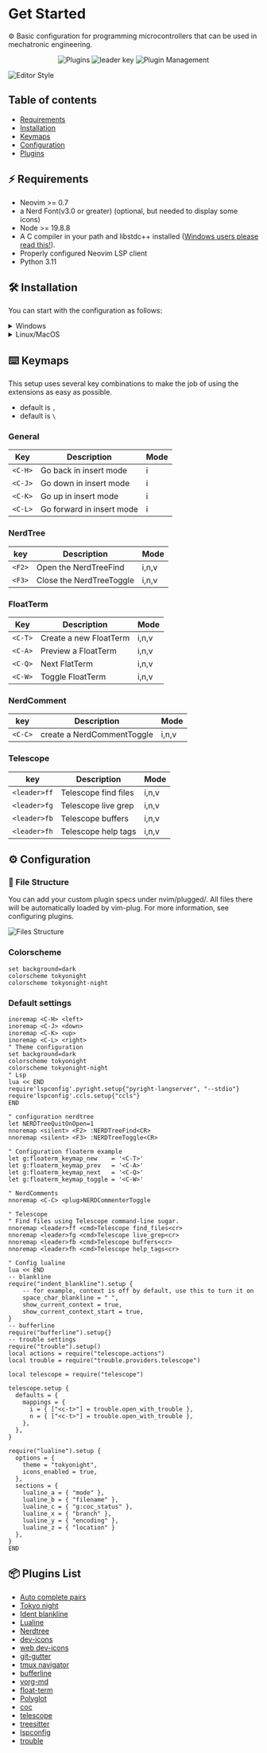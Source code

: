 # Get Started

⚙️ Basic configuration for programming microcontrollers that can be used in mechatronic engineering.

<p align="center">
<img alt="Plugins" src="https://img.shields.io/badge/build%20-%2020%20-%20brightgreen?style=for-the-badge&logo=vim&logoColor=black&label=Plugin%20Install">
<img alt="leader key" src="https://img.shields.io/badge/build-%2C-brightgreen?style=for-the-badge&logo=vim&logoColor=black&label=Leader%20key"> 
<img alt="Plugin Management" src="https://img.shields.io/badge/build-Vim%20Plug-brightgreen?style=for-the-badge&logo=vim&logoColor=black&label=Plugin%20Managment">
</p>

![Editor Style](img/appearence-workspace-nvim.png)

## Table of contents

- [Requirements](#%EF%B8%8F-requirements)
- [Installation](#%EF%B8%8F-installation)
- [Keymaps](#%EF%B8%8F-keymaps)
- [Configuration](#%EF%B8%8F-configuration)
- [Plugins](#-plugins-list)

## ⚡️ Requirements

- Neovim >= 0.7
- a Nerd Font(v3.0 or greater) (optional, but needed to display some icons)
- Node >= 19.8.8
- A C compiler in your path and libstdc++ installed ([Windows users please read this!](https://github.com/nvim-treesitter/nvim-treesitter/wiki/Windows-support)).
- Properly configured Neovim LSP client
- Python 3.11

## 🛠️ Installation

You can start with the configuration as follows:

<details>
<summary>Windows</summary>
  Install configuration with <a href="https://github.com/PowerShell/PowerShell" target="_blank" rel="noopener noreferrer">Poweshell</a>

1. In the terminal,
   
   ```
   git clone https://github.com/IlReSenzaNome/nvim.git $env:LOCALAPPDATA\nvim
   ```

2. Reload the terminal and launch nvim,
   
   ```
   nvim $env:LOCALAPPDATA\nvim\init.vim
   ```

3. Use the following command in nvim :PlugInstall,

4. Install additional dependencies for configuration,
   
   <details>
   <summary>Dependencies</summary>
   
   ```
   python pip -r requirements.txt
   ```
   
   On linux and macOs, you can install the [fd-find](https://npm.im/fd-find) package:
   
   ```
   npm install -g fd-find
   ```
   
   On windows using dependencies, you ca install the ripgrep
   
   ```
   winget install BurntSushi.ripgrep.MSVC
   ```
   
   </details>

</details>

<details>
<summary>Linux/MacOS</summary>

1. In the terminal,
   
   ```
   git clone https://github.com/IlReSenzaNome/nvim.git ~/.config/nvim
   ```

2. Reload the terminal and launch nvim,
   
   ```
   nvim ~/.config/nvim/init.vim
   ```

3. Use the following command in nvim :PlugInstall,

4. Install additional dependencies for configuration,
   
   <details>
   <summary>Dependencies</summary>
   
   ```
   python pip -r requirements.txt
   ```
   
   On linux and macOs, you can install the [fd-find](https://npm.im/fd-find) package:
   
   ```
   npm install -g fd-find
   ```
   
   On windows using dependencies, you ca install the [ripgrep](https://github.com/BurntSushi/ripgrep#installation) In Linux
   
   ```
   sudo apt-get install ripgrep
   ```
   
   In MacOS
   
   ```
   brew install ripgrep
   ```
   
   </details>

</details>

## ⌨️ Keymaps

This setup uses several key combinations to make the job of using the extensions as easy as possible.

- default <leader> is `,`
- default <localleader> is `\`

### General

| Key     | Description               | Mode |
| ------- | ------------------------- | ---- |
| `<C-H>` | Go back in insert mode    | i    |
| `<C-J>` | Go down in insert mode    | i    |
| `<C-K>` | Go up in insert mode      | i    |
| `<C-L>` | Go forward in insert mode | i    |

### NerdTree

| key    | Description              | Mode  |
| ------ | ------------------------ | ----- |
| `<F2>` | Open the NerdTreeFind    | i,n,v |
| `<F3>` | Close the NerdTreeToggle | i,n,v |

### FloatTerm

| Key     | Description            | Mode  |
| ------- | ---------------------- | ----- |
| `<C-T>` | Create a new FloatTerm | i,n,v |
| `<C-A>` | Preview a FloatTerm    | i,n,v |
| `<C-Q>` | Next FlatTerm          | i,n,v |
| `<C-W>` | Toggle FloatTerm       | i,n,v |

### NerdComment

| key     | Description                | Mode  |
| ------- | -------------------------- | ----- |
| `<C-C>` | create a NerdCommentToggle | i,n,v |

### Telescope

| key          | Description          | Mode  |
| ------------ | -------------------- | ----- |
| `<leader>ff` | Telescope find files | i,n,v |
| `<leader>fg` | Telescope live grep  | i,n,v |
| `<leader>fb` | Telescope buffers    | i,n,v |
| `<leader>fh` | Telescope help tags  | i,n,v |

## ⚙️ Configuration

### 📂 File Structure

You can add your custom plugin specs under nvim/plugged/. All files there will be automatically loaded by vim-plug. For more information, see configuring plugins.

![Files Structure](img/File-Structure.png)

### Colorscheme

```viml
set background=dark
colorscheme tokyonight
colorscheme tokyonight-night
```

### Default settings

```viml
inoremap <C-H> <left>
inoremap <C-J> <down>
inoremap <C-K> <up>
inoremap <C-L> <right>
" Theme configuration
set background=dark
colorscheme tokyonight
colorscheme tokyonight-night
" Lsp
lua << END
require'lspconfig'.pyright.setup{"pyright-langserver", "--stdio"}
require'lspconfig'.ccls.setup{"ccls"}
END

" configuration nerdtree
let NERDTreeQuitOnOpen=1
nnoremap <silent> <F2> :NERDTreeFind<CR>
nnoremap <silent> <F3> :NERDTreeToggle<CR>

" Configuration floaterm example
let g:floaterm_keymap_new    = '<C-T>'
let g:floaterm_keymap_prev   = '<C-A>'
let g:floaterm_keymap_next   = '<C-Q>'
let g:floaterm_keymap_toggle = '<C-W>'

" NerdComments
nnoremap <C-C> <plug>NERDCommenterToggle

" Telescope
" Find files using Telescope command-line sugar.
nnoremap <leader>ff <cmd>Telescope find_files<cr>
nnoremap <leader>fg <cmd>Telescope live_grep<cr>
nnoremap <leader>fb <cmd>Telescope buffers<cr>
nnoremap <leader>fh <cmd>Telescope help_tags<cr>

" Config lualine
lua << END
-- blankline
require("indent_blankline").setup {
    -- for example, context is off by default, use this to turn it on
    space_char_blankline = " ",
    show_current_context = true,
    show_current_context_start = true,
}
-- bufferline
require("bufferline").setup{}
-- trouble settings
require("trouble").setup()
local actions = require("telescope.actions")
local trouble = require("trouble.providers.telescope")

local telescope = require("telescope")

telescope.setup {
  defaults = {
    mappings = {
      i = { ["<c-t>"] = trouble.open_with_trouble },
      n = { ["<c-t>"] = trouble.open_with_trouble },
    },
  },
}

require("lualine").setup {
  options = {
    theme = "tokyonight",
    icons_enabled = true,
  },
  sections = {
    lualine_a = { "mode" },
    lualine_b = { "filename" },
    lualine_c = { "g:coc_status" },
    lualine_x = { "branch" },
    lualine_y = { "encoding" },
    lualine_z = { "location" }
  },
}
END
```

## 📦 Plugins List

- [Auto complete pairs](https://github.com/jiangmiao/auto-pairs)
- [Tokyo night](https://github.com/folke/tokyonight.nvim)
- [Ident blankline](https://github.com/lukas-reineke/indent-blankline.nvim)
- [Lualine](https://github.com/nvim-lualine/lualine.nvim)
- [Nerdtree](https://github.com/preservim/nerdtree)
- [dev-icons](https://github.com/devicons/devicon)
- [web dev-icons](https://github.com/nvim-tree/nvim-web-devicons)
- [git-gutter](https://github.com/airblade/vim-gitgutter)
- [tmux navigator](https://github.com/christoomey/vim-tmux-navigator)
- [bufferline](https://github.com/akinsho/bufferline.nvim)
- [vorg-md](https://github.com/bbrtj/vim-vorg-md)
- [float-term](https://github.com/voldikss/vim-floaterm)
- [Polyglot](https://github.com/sheerun/vim-polyglot)
- [coc](https://github.com/neoclide/coc.nvim)
- [telescope](https://github.com/nvim-telescope/telescope.nvim)
- [treesitter](https://github.com/nvim-treesitter/nvim-treesitter)
- [lspconfig](https://github.com/neovim/nvim-lspconfig)
- [trouble](https://github.com/folke/trouble.nvim)

